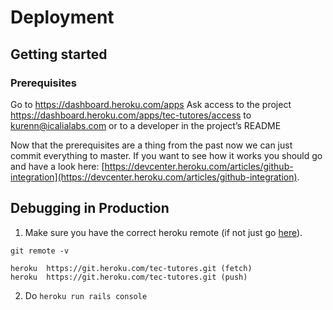# Deployment
## Getting started
### Prerequisites
Go to  https://dashboard.heroku.com/apps
Ask access to the project https://dashboard.heroku.com/apps/tec-tutores/access to kurenn@icalialabs.com or to a developer in the project’s README

Now that the prerequisites are a thing from the past now we can just commit everything to master. If you want to see how it works you should go and have a look here: [https://devcenter.heroku.com/articles/github-integration](https://devcenter.heroku.com/articles/github-integration).


## Debugging in Production
1. Make sure you have the correct heroku remote (if not just go [here](https://devcenter.heroku.com/articles/getting-started-with-rails5)).

``` git remote -v ```
```
heroku	https://git.heroku.com/tec-tutores.git (fetch)
heroku	https://git.heroku.com/tec-tutores.git (push)
```

2. Do ``` heroku run rails console ```
